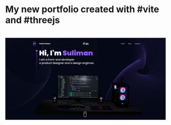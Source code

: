 <h1>My new portfolio created with #vite and #threejs<h1>

<img src="screenshot1.PNG" width="auto" />
